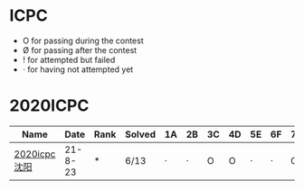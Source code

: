 # ICPC

- O for passing during the contest
- Ø for passing after the contest
- ! for attempted but failed
- · for having not attempted yet

# 2020ICPC

| Name                                              | Date    | Rank | Solved | 1A   | 2B   | 3C   | 4D   | 5E   | 6F   | 7G   | 8H   | 9I   | 10J  | 11K  | 12L  | 13M  |
| ------------------------------------------------- | ------- | ---- | ------ | ---- | ---- | ---- | ---- | ---- | ---- | ---- | ---- | ---- | ---- | ---- | ---- | ---- |
| [2020icpc沈阳](https://codeforces.com/gym/103202) | 21-8-23 | *    | 6/13   | ·    | ·    | O    | O    | ·    | ·    | O    | ·    | O    | ·    | O    | ·    | Ø    |





